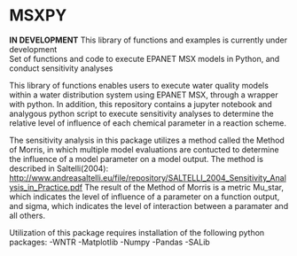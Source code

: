 # MSXPY
 **IN DEVELOPMENT** This library of functions and examples is currently under development </br>
 Set of functions and code to execute EPANET MSX models in Python, and conduct sensitivity analyses
 
This library of functions enables users to execute water quality models within a water distribution system using EPANET MSX, through a wrapper with python. In addition, this repository contains a jupyter notebook and analygous python script to execute sensitivity analyses to determine the relative level of influence of each chemical parameter in a reaction scheme. 

The sensitivity analysis in this package utilizes a method called the Method of Morris, in which multiple model evaluations are contucted to determine the influence of a model parameter on a model output. The method is described in Saltelli(2004): http://www.andreasaltelli.eu/file/repository/SALTELLI_2004_Sensitivity_Analysis_in_Practice.pdf
The result of the Method of Morris is a metric Mu_star, which indicates the level of influence of a parameter on a function output, and sigma, which indicates the level of interaction between a paramater and all others. 


Utilization of this package requires installation of the following python packages:
-WNTR
-Matplotlib
-Numpy
-Pandas
-SALib
